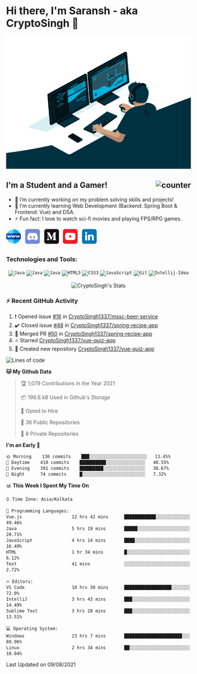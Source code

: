 # Hi there, I'm Saransh - aka CryptoSingh 👋

<div align="center">
<img src="https://github.com/CryptoSingh1337/CryptoSingh1337/blob/master/icons/code.gif" height="360px" width="640px" alt="gif"/>
</div>

## I'm a Student and a Gamer!<img src="https://komarev.com/ghpvc/?username=cryptosingh1337" alt="counter" align="right"/>

- 🔭 I’m currently working on my problem solving skills and projects!
- 🌱 I’m currently learning Web Development (Backend: Spring Boot & Frontend: Vue) and DSA.
- ⚡ Fun fact: I love to watch sci-fi movies and playing FPS/RPG games.

<a href="https://cryptosingh1337.github.io/" target="_blank"><img alt="website" height="40px" width="40px" src="./icons/world-wide-web.svg"/></a>&nbsp;&nbsp;
<a href="https://discord.gg/6efHuzv" target="_blank"><img alt="discord" height="40px" width="40px" src="https://raw.githubusercontent.com/edent/SuperTinyIcons/master/images/svg/discord.svg"/></a>&nbsp;&nbsp;
<a href="https://cryptosingh1337.medium.com/" target="_blank"><img alt="Medium" height="40px" width="40px" src="https://raw.githubusercontent.com/edent/SuperTinyIcons/master/images/svg/medium.svg"/></a>&nbsp;&nbsp;
<a href="https://www.youtube.com/cryptosingh" target="_blank"><img alt="youtube" height="40px" width="40px" src="https://raw.githubusercontent.com/edent/SuperTinyIcons/master/images/svg/youtube.svg"/></a>&nbsp;&nbsp;
<a href="https://www.linkedin.com/in/saransh-kumar-2k19/" target="_blank"><img alt="linkedin" height="40px" width="40px" src="https://raw.githubusercontent.com/edent/SuperTinyIcons/master/images/svg/linkedin.svg"/></a>

##

### Technologies and Tools:

<div align="center">
<code><img alt="Java" height="40px" width="40px" src="https://raw.githubusercontent.com/tomchen/stack-icons/master/logos/java.svg" title="Java"/></code>
<code><img alt="Java" height="40px" width="40px" src="https://raw.githubusercontent.com/tomchen/stack-icons/master/logos/spring.svg" title="Spring"/></code>
<code><img alt="Java" height="40px" width="40px" src="https://raw.githubusercontent.com/tomchen/stack-icons/master/logos/hibernate.svg" title="Hibernate"/></code>
<code><img alt="HTML5" height="40px" width="40px" src="https://raw.githubusercontent.com/tomchen/stack-icons/master/logos/html-5.svg" title="HTML5"/></code>
<code><img alt="CSS3" height="40px" width="40px" src="https://raw.githubusercontent.com/tomchen/stack-icons/master/logos/css-3.svg" title="CSS3"/></code>
<code><img alt="JavaScript" height="40px" width="40px" src="https://raw.githubusercontent.com/tomchen/stack-icons/master/logos/bootstrap.svg" title="Bootstrap"/></code>
<code><img alt="Git" height="40px" width="40px" src="https://raw.githubusercontent.com/tomchen/stack-icons/master/logos/git-icon.svg" title="Git"/></code>
<code><img alt="Intellij-Idea" height="40px" width="40px" src="https://raw.githubusercontent.com/tomchen/stack-icons/master/logos/intellij-idea.svg" title="Intellij-IDEA"/></code>
</div>
<br>
<div align="center">
<img  alt="CryptoSingh's Stats" src="https://github-readme-stats.vercel.app/api?username=CryptoSingh1337&show_icons=true&bg_color=FFFFFF&title_color=003140&icon_color=003140&text_color=0486AA" title="Stats"/>
</div>

### ⚡ Recent GitHub Activity

<!--RECENT_ACTIVITY:start-->
1. ❗️ Opened issue [#16](https://github.com/CryptoSingh1337/mssc-beer-service/issues/16) in [CryptoSingh1337/mssc-beer-service](https://github.com/CryptoSingh1337/mssc-beer-service)
2. ✔️ Closed issue [#48](https://github.com/CryptoSingh1337/spring-recipe-app/issues/48) in [CryptoSingh1337/spring-recipe-app](https://github.com/CryptoSingh1337/spring-recipe-app)
3. 🎉 Merged PR [#50](https://github.com/CryptoSingh1337/spring-recipe-app/pull/50) in [CryptoSingh1337/spring-recipe-app](https://github.com/CryptoSingh1337/spring-recipe-app)
4. ⭐ Starred [CryptoSingh1337/vue-quiz-app](https://github.com/CryptoSingh1337/vue-quiz-app)
5. 📔 Created new repository [CryptoSingh1337/vue-quiz-app](https://github.com/CryptoSingh1337/vue-quiz-app)
<!--RECENT_ACTIVITY:end-->


<!--START_SECTION:waka-->
![Lines of code](https://img.shields.io/badge/From%20Hello%20World%20I%27ve%20Written-461190%20lines%20of%20code-blue)

**🐱 My Github Data** 

> 🏆 1,079 Contributions in the Year 2021
 > 
> 📦 198.6 kB Used in Github's Storage 
 > 
> 💼 Opted to Hire
 > 
> 📜 36 Public Repositories 
 > 
> 🔑 8 Private Repositories  
 > 
**I'm an Early 🐤** 

```text
🌞 Morning    136 commits    ███░░░░░░░░░░░░░░░░░░░░░░   13.45% 
🌆 Daytime    410 commits    ██████████░░░░░░░░░░░░░░░   40.55% 
🌃 Evening    391 commits    █████████░░░░░░░░░░░░░░░░   38.67% 
🌙 Night      74 commits     █░░░░░░░░░░░░░░░░░░░░░░░░   7.32%

```


📊 **This Week I Spent My Time On** 

```text
⌚︎ Time Zone: Asia/Kolkata

💬 Programming Languages: 
Vue.js                   12 hrs 42 mins      ████████████░░░░░░░░░░░░░   49.46% 
Java                     5 hrs 19 mins       █████░░░░░░░░░░░░░░░░░░░░   20.71% 
JavaScript               4 hrs 14 mins       ████░░░░░░░░░░░░░░░░░░░░░   16.49% 
HTML                     1 hr 34 mins        █░░░░░░░░░░░░░░░░░░░░░░░░   6.12% 
Text                     41 mins             ░░░░░░░░░░░░░░░░░░░░░░░░░   2.72%

🔥 Editors: 
VS Code                  18 hrs 30 mins      ██████████████████░░░░░░░   72.0% 
IntelliJ                 3 hrs 43 mins       ███░░░░░░░░░░░░░░░░░░░░░░   14.49% 
Sublime Text             3 hrs 28 mins       ███░░░░░░░░░░░░░░░░░░░░░░   13.51%

💻 Operating System: 
Windows                  23 hrs 7 mins       ██████████████████████░░░   89.96% 
Linux                    2 hrs 34 mins       ██░░░░░░░░░░░░░░░░░░░░░░░   10.04%

```


 Last Updated on 09/08/2021
<!--END_SECTION:waka-->
